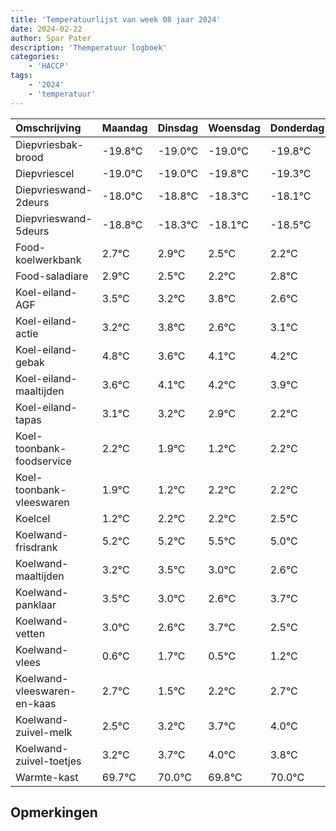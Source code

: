 ```yaml
---
title: 'Temperatuurlijst van week 08 jaar 2024'
date: 2024-02-22
author: Spar Pater
description: 'Themperatuur logboek'
categories:
    - 'HACCP'
tags:
    - '2024'
    - 'temperatuur'
---
```

|Omschrijving|Maandag|Dinsdag|Woensdag|Donderdag|Vrijdag|Zaterdag|Zondag|
|:---|:---|:---|:---|:---|:---|:---|:---|
|Diepvriesbak-brood|-19.8°C|-19.0°C|-19.0°C|-19.8°C| | | |
|Diepvriescel|-19.0°C|-19.0°C|-19.8°C|-19.3°C| | | |
|Diepvrieswand-2deurs|-18.0°C|-18.8°C|-18.3°C|-18.1°C| | | |
|Diepvrieswand-5deurs|-18.8°C|-18.3°C|-18.1°C|-18.5°C| | | |
|Food-koelwerkbank|2.7°C|2.9°C|2.5°C|2.2°C| | | |
|Food-saladiare|2.9°C|2.5°C|2.2°C|2.8°C| | | |
|Koel-eiland-AGF|3.5°C|3.2°C|3.8°C|2.6°C| | | |
|Koel-eiland-actie|3.2°C|3.8°C|2.6°C|3.1°C| | | |
|Koel-eiland-gebak|4.8°C|3.6°C|4.1°C|4.2°C| | | |
|Koel-eiland-maaltijden|3.6°C|4.1°C|4.2°C|3.9°C| | | |
|Koel-eiland-tapas|3.1°C|3.2°C|2.9°C|2.2°C| | | |
|Koel-toonbank-foodservice|2.2°C|1.9°C|1.2°C|2.2°C| | | |
|Koel-toonbank-vleeswaren|1.9°C|1.2°C|2.2°C|2.2°C| | | |
|Koelcel|1.2°C|2.2°C|2.2°C|2.5°C| | | |
|Koelwand-frisdrank|5.2°C|5.2°C|5.5°C|5.0°C| | | |
|Koelwand-maaltijden|3.2°C|3.5°C|3.0°C|2.6°C| | | |
|Koelwand-panklaar|3.5°C|3.0°C|2.6°C|3.7°C| | | |
|Koelwand-vetten|3.0°C|2.6°C|3.7°C|2.5°C| | | |
|Koelwand-vlees|0.6°C|1.7°C|0.5°C|1.2°C| | | |
|Koelwand-vleeswaren-en-kaas|2.7°C|1.5°C|2.2°C|2.7°C| | | |
|Koelwand-zuivel-melk|2.5°C|3.2°C|3.7°C|4.0°C| | | |
|Koelwand-zuivel-toetjes|3.2°C|3.7°C|4.0°C|3.8°C| | | |
|Warmte-kast|69.7°C|70.0°C|69.8°C|70.0°C| | | |

## Opmerkingen


